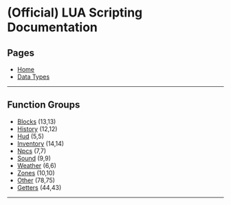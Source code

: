 
# (Official) LUA Scripting Documentation

## Pages

- [Home](../index)
- [Data Types](data-types)

___

## Function Groups

- [Blocks](functions/blocks) (13,13)
- [History](functions/history) (12,12)
- [Hud](functions/hud) (5,5)
- [Inventory](functions/inventory) (14,14)
- [Npcs](functions/npcs) (7,7)
- [Sound](functions/sound) (9,9)
- [Weather](functions/weather) (6,6)
- [Zones](functions/zones) (10,10)
- [Other](functions/other) (78,75)
- [Getters](functions/getters) (44,43)

___
